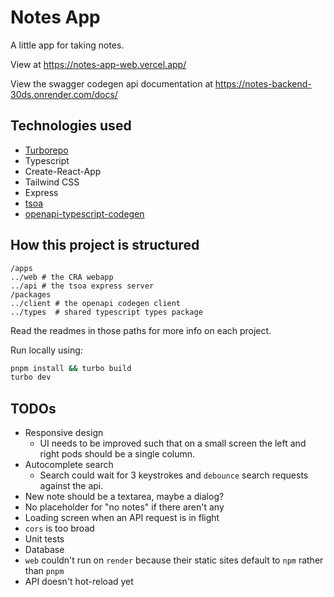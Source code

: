 # Notes App

A little app for taking notes. 

View at https://notes-app-web.vercel.app/

View the swagger codegen api documentation at https://notes-backend-30ds.onrender.com/docs/

## Technologies used

* [Turborepo](https://turbo.build/)
* Typescript
* Create-React-App
* Tailwind CSS
* Express
* [tsoa](https://tsoa-community.github.io/docs/)
* [openapi-typescript-codegen](https://github.com/ferdikoomen/openapi-typescript-codegen)

## How this project is structured

```
/apps
../web # the CRA webapp
../api # the tsoa express server
/packages
../client # the openapi codegen client
../types  # shared typescript types package 
```

Read the readmes in those paths for more info on each project.

Run locally using:

```sh
pnpm install && turbo build
turbo dev
```


## TODOs

* Responsive design
  * UI needs to be improved such that on a small screen the left and right pods should be a single column.
* Autocomplete search
  * Search could wait for 3 keystrokes and `debounce` search requests against the api.
* New note should be a textarea, maybe a dialog?
* No placeholder for "no notes" if there aren't any
* Loading screen when an API request is in flight
* `cors` is too broad
* Unit tests
* Database
* `web` couldn't run on `render` because their static sites default to `npm` rather than `pnpm`
* API doesn't hot-reload yet
